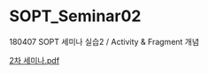 # SOPT_Seminar02
180407 SOPT 세미나 실습2 / Activity &amp; Fragment 개념

[2차 세미나.pdf](https://github.com/ZzanzuCodeFactory/SOPT_Seminar02/files/1886311/2.pdf)
